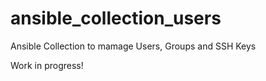 # ansible_collection_users
Ansible Collection to mamage Users, Groups and SSH Keys

Work in progress!
